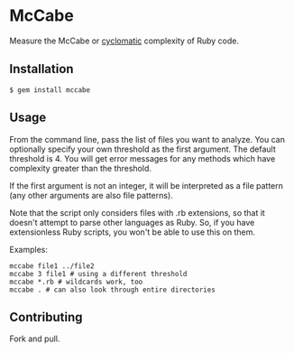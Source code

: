 # McCabe

Measure the McCabe or [cyclomatic](http://en.wikipedia.org/wiki/Cyclomatic_complexity)
complexity of Ruby code.

## Installation

```
$ gem install mccabe
```

## Usage

From the command line, pass the list of files you want to analyze. You can
optionally specify your own threshold as the first argument. The default
threshold is 4. You will get error messages for any methods which have
complexity greater than the threshold.

If the first argument is not an integer, it will be interpreted as a file
pattern (any other arguments are also file patterns).

Note that the script only considers files with .rb extensions, so that it
doesn't attempt to parse other languages as Ruby. So, if you have
extensionless Ruby scripts, you won't be able to use this on them.

Examples:
```
mccabe file1 ../file2
mccabe 3 file1 # using a different threshold
mccabe *.rb # wildcards work, too
mccabe . # can also look through entire directories
```

## Contributing

Fork and pull.
